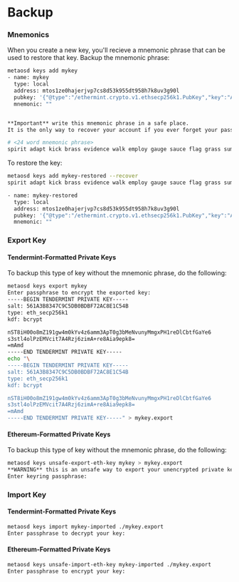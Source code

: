 # Backup

### Mnemonics
When you create a new key, you'll recieve a mnemonic phrase that can be used to restore that key. Backup the mnemonic phrase:
```bash
metaosd keys add mykey
- name: mykey
  type: local
  address: mtos1ze0hajerjvp7cs8d53k955dt958h7k8uv3g90l
  pubkey: '{"@type":"/ethermint.crypto.v1.ethsecp256k1.PubKey","key":"A1WmyTsmccEGh82C9VSGZUJUqnezNsVvJKsi2WHpB1wz"}'
  mnemonic: ""


**Important** write this mnemonic phrase in a safe place.
It is the only way to recover your account if you ever forget your password.

# <24 word mnemonic phrase>
spirit adapt kick brass evidence walk employ gauge sauce flag grass summer reward symbol blouse similar hover east shrug siege laundry end rack flag
```
To restore the key:
```bash
metaosd keys add mykey-restored --recover
spirit adapt kick brass evidence walk employ gauge sauce flag grass summer reward symbol blouse similar hover east shrug siege laundry end rack flag

- name: mykey-restored
  type: local
  address: mtos1ze0hajerjvp7cs8d53k955dt958h7k8uv3g90l
  pubkey: '{"@type":"/ethermint.crypto.v1.ethsecp256k1.PubKey","key":"A1WmyTsmccEGh82C9VSGZUJUqnezNsVvJKsi2WHpB1wz"}'
  mnemonic: ""
```

### Export Key
#### Tendermint-Formatted Private Keys
To backup this type of key without the mnemonic phrase, do the following:
```bash
metaosd keys export mykey
Enter passphrase to encrypt the exported key:
-----BEGIN TENDERMINT PRIVATE KEY-----
salt: 561A3B8347C9C5DB0BDBF72AC8E1C54B
type: eth_secp256k1
kdf: bcrypt

nST8iH00o8mZ191gw4m0kYv4z6amm3ApT0g3bMeNvunyMmgxPH1reDlCbtfGaYe6
s3stl4olPzEMVcit7A4Rzj6zimA+re8Aia9epk8=
=mAmd
-----END TENDERMINT PRIVATE KEY-----
echo "\
-----BEGIN TENDERMINT PRIVATE KEY-----
salt: 561A3B8347C9C5DB0BDBF72AC8E1C54B
type: eth_secp256k1
kdf: bcrypt

nST8iH00o8mZ191gw4m0kYv4z6amm3ApT0g3bMeNvunyMmgxPH1reDlCbtfGaYe6
s3stl4olPzEMVcit7A4Rzj6zimA+re8Aia9epk8=
=mAmd
-----END TENDERMINT PRIVATE KEY-----" > mykey.export
```
#### Ethereum-Formatted Private Keys
To backup this type of key without the mnemonic phrase, do the following:
```bash
metaosd keys unsafe-export-eth-key mykey > mykey.export
**WARNING** this is an unsafe way to export your unencrypted private key, are you sure? [y/N]: y
Enter keyring passphrase:
```

### Import Key
#### Tendermint-Formatted Private Keys
```bash
metaosd keys import mykey-imported ./mykey.export
Enter passphrase to decrypt your key:
```
#### Ethereum-Formatted Private Keys
```bash
metaosd keys unsafe-import-eth-key mykey-imported ./mykey.export
Enter passphrase to encrypt your key:
```